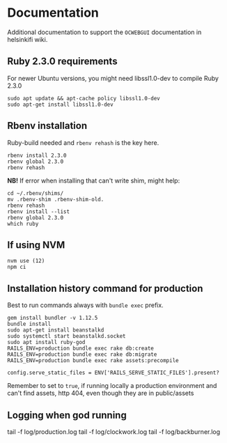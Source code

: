 # Documentation

Additional documentation to support the `OCWEBGUI` documentation in helsinkifi wiki.

## Ruby 2.3.0 requirements

For newer Ubuntu versions, you might need libssl1.0-dev to compile Ruby 2.3.0

```
sudo apt update && apt-cache policy libssl1.0-dev
sudo apt-get install libssl1.0-dev
```

## Rbenv installation

Ruby-build needed and `rbenv rehash` is the key here.

```
rbenv install 2.3.0
rbenv global 2.3.0
rbenv rehash
```

**NB!** If error when installing that can't write shim, might help:
```
cd ~/.rbenv/shims/
mv .rbenv-shim .rbenv-shim-old.
rbenv rehash
rbenv install --list
rbenv global 2.3.0
which ruby
```

## If using NVM

```
nvm use (12)
npm ci
```

## Installation history command for production

Best to run commands always with `bundle exec` prefix.

``` 
gem install bundler -v 1.12.5
bundle install
sudo apt-get install beanstalkd 
sudo systemctl start beanstalkd.socket
sudo apt install ruby-god
RAILS_ENV=production bundle exec rake db:create
RAILS_ENV=production bundle exec rake db:migrate
RAILS_ENV=production bundle exec rake assets:precompile
```

`config.serve_static_files = ENV['RAILS_SERVE_STATIC_FILES'].present?`

Remember to set to `true`, if running locally a production environment and can't find assets, http 404, even though they are in public/assets

## Logging when god running

tail -f log/production.log
tail -f log/clockwork.log
tail -f log/backburner.log

